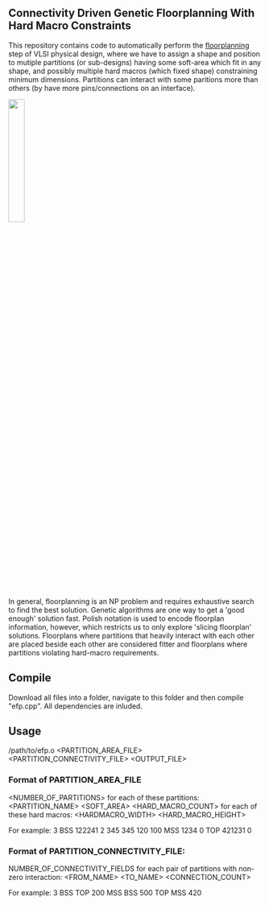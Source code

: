 ## Connectivity Driven Genetic Floorplanning With Hard Macro Constraints

This repository contains code to automatically perform the [floorplanning](https://en.wikipedia.org/wiki/Floorplan_(microelectronics)) step of VLSI physical design, where we have to assign a shape and position to mutiple partitions (or sub-designs) having some soft-area which fit in any shape, and possibly  multiple hard macros (which fixed shape) constraining minimum dimensions. Partitions can interact with some paritions more than others (by have more pins/connections on an interface).

<img src="https://user-images.githubusercontent.com/18059416/91009876-1cc03080-e5ff-11ea-8fcd-497f843386a2.png" width="25%">

In general, floorplanning is an NP problem and requires exhaustive search to find the best solution. Genetic algorithms are one way to get a 'good enough' solution fast. Polish notation is used to encode floorplan information, however, which restricts us to only explore 'slicing floorplan' solutions. Floorplans where partitions that heavily interact with each other are placed beside each other are considered fitter and floorplans where partitions violating hard-macro requirements.

## Compile

Download all files into a folder, navigate to this folder and then compile "efp.cpp".
All dependencies are inluded.

## Usage

/path/to/efp.o <PARTITION_AREA_FILE> <PARTITION_CONNECTIVITY_FILE> <OUTPUT_FILE>
 
### Format of PARTITION_AREA_FILE
 
<NUMBER_OF_PARTITIONS>
for each of these partitions:
    <PARTITION_NAME> <SOFT_AREA> <HARD_MACRO_COUNT>
    for each of these hard macros:
        <HARDMACRO_WIDTH> <HARD_MACRO_HEIGHT>

For example:
3
BSS 122241 2
345 345
120 100
MSS 1234 0
TOP 421231 0

### Format of PARTITION_CONNECTIVITY_FILE:

NUMBER_OF_CONNECTIVITY_FIELDS
for each pair of partitions with non-zero interaction:
    <FROM_NAME> <TO_NAME> <CONNECTION_COUNT>

For example:
3
BSS TOP 200
MSS BSS 500
TOP MSS 420
